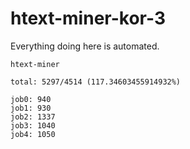 # htext-miner-kor-3

Everything doing here is automated.

```
htext-miner

total: 5297/4514 (117.34603455914932%)

job0: 940
job1: 930
job2: 1337
job3: 1040
job4: 1050
```